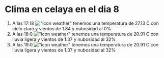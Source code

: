 # Clima en celaya en el dia 8

1. A las 17:18 !["icon weather"](http://openweathermap.org/img/w/01d.png) tenemos una temperatura de 27.13 C con cielo claro y  vientos de 1.84 y nubosidad al 0%
1. A las 18:0 !["icon weather"](http://openweathermap.org/img/w/10d.png) tenemos una temperatura de 20.91 C con lluvia ligera y  vientos de 1.37 y nubosidad al 32%
1. A las 19:0 !["icon weather"](http://openweathermap.org/img/w/10d.png) tenemos una temperatura de 20.91 C con lluvia ligera y  vientos de 1.37 y nubosidad al 32%
